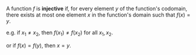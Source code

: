 A function $f$ is **injective** if, for every element $y$ of the function's codomain, there exists at most one element $x$ in the function's domain such that $f(x)=y$.

e.g. if $x_{1}\ne x_{2}$, then $f(x_{1})\ne f(x_{2})$ for all $x_{1},x_{2}$.

or if $f(x)=f(y)$, then $x=y$.